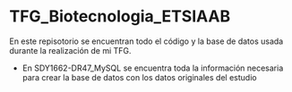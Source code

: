 # TFG_Biotecnologia_ETSIAAB
En este repisotorio se encuentran todo el código y la base de datos usada durante la realización de mi TFG.
- En SDY1662-DR47_MySQL se encuentra toda la información necesaria para crear la base de datos con los datos originales del estudio
